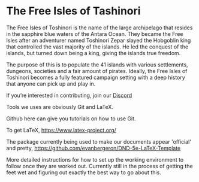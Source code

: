 # The Free Isles of Tashinori
The Free Isles of Toshinori is the name of the large archipelago that resides in the sapphire blue waters of the Antara Ocean. They became the Free Isles after an adventurer named Toshinori Zepar slayed the Hobgoblin king that controlled the vast majority of the islands. He led the conquest of the islands, but turned down being a king, giving the islands true freedom. 

The purpose of this is to populate the 41 islands with various settlements, dungeons, societies and a fair amount of pirates. Ideally, the Free Isles of Toshinori becomes a fully featured campaign setting with a deep history that anyone can pick up and play in. 

If you’re interested in contributing, join our [Discord](https://discordapp.com/invite/Hyuh3r)

Tools we uses are obviously Git and LaTeX.

Github here can give you tutorials on how to use Git.

To get LaTeX, https://www.latex-project.org/

The package currently being used to make our documents appear 'official' and pretty, https://github.com/evanbergeron/DND-5e-LaTeX-Template

More detailed instructions for how to set up the working environment to follow once they are worked out. Currently still in the process of getting the feet wet and figuring out exactly the best way to go about this.
